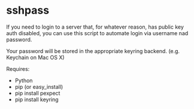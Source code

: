 sshpass
=======

If you need to login to a server that, for whatever reason, has public key auth disabled, you can use this script
to automate login via username nad password.

Your password will be stored in the appropriate keyring backend. (e.g. Keychain on Mac OS X)

Requires:

* Python
* pip (or easy_install)
* pip install pexpect
* pip install keyring


